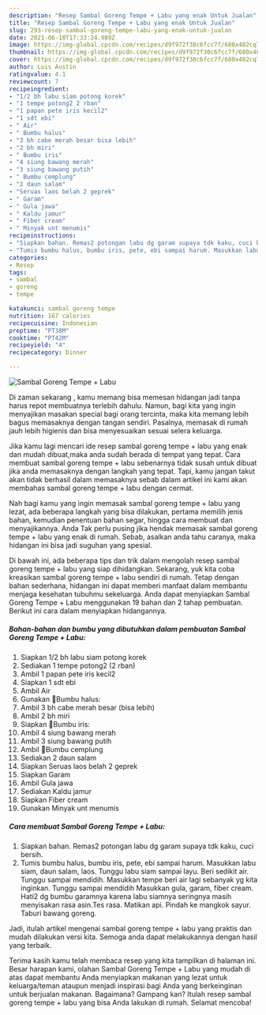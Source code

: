 ```yaml
---
description: "Resep Sambal Goreng Tempe + Labu yang enak Untuk Jualan"
title: "Resep Sambal Goreng Tempe + Labu yang enak Untuk Jualan"
slug: 293-resep-sambal-goreng-tempe-labu-yang-enak-untuk-jualan
date: 2021-06-18T17:33:24.989Z
image: https://img-global.cpcdn.com/recipes/d9f972f30c6fcc7f/680x482cq70/sambal-goreng-tempe-labu-foto-resep-utama.jpg
thumbnail: https://img-global.cpcdn.com/recipes/d9f972f30c6fcc7f/680x482cq70/sambal-goreng-tempe-labu-foto-resep-utama.jpg
cover: https://img-global.cpcdn.com/recipes/d9f972f30c6fcc7f/680x482cq70/sambal-goreng-tempe-labu-foto-resep-utama.jpg
author: Luis Austin
ratingvalue: 4.1
reviewcount: 7
recipeingredient:
- "1/2 bh labu siam potong korek"
- "1 tempe potong2 2 rban"
- "1 papan pete iris kecil2"
- "1 sdt ebi"
- " Air"
- " Bumbu halus"
- "3 bh cabe merah besar bisa lebih"
- "2 bh miri"
- " Bumbu iris"
- "4 siung bawang merah"
- "3 siung bawang putih"
- " Bumbu cemplung"
- "2 daun salam"
- "Seruas laos belah 2 geprek"
- " Garam"
- " Gula jawa"
- " Kaldu jamur"
- " Fiber cream"
- " Minyak unt menumis"
recipeinstructions:
- "Siapkan bahan. Remas2 potongan labu dg garam supaya tdk kaku, cuci bersih."
- "Tumis bumbu halus, bumbu iris, pete, ebi sampai harum. Masukkan labu siam, daun salam, laos. Tunggu labu siam sampai layu. Beri sedikit air. Tunggu sampai mendidih. Masukkan tempe beri air lagi sebanyak yg kita inginkan. Tunggu sampai mendidih Masukkan gula, garam, fiber cream. Hati2 dg bumbu garamnya karena labu siamnya seringnya masih menyisakan rasa asin.Tes rasa. Matikan api. Pindah ke mangkok sayur. Taburi bawang goreng."
categories:
- Resep
tags:
- sambal
- goreng
- tempe

katakunci: sambal goreng tempe 
nutrition: 167 calories
recipecuisine: Indonesian
preptime: "PT38M"
cooktime: "PT42M"
recipeyield: "4"
recipecategory: Dinner

---
```



![Sambal Goreng Tempe + Labu](https://img-global.cpcdn.com/recipes/d9f972f30c6fcc7f/680x482cq70/sambal-goreng-tempe-labu-foto-resep-utama.jpg)

Di zaman  sekarang , kamu memang bisa memesan hidangan jadi tanpa harus repot membuatnya terlebih dahulu. Namun, bagi kita yang ingin menyajikan masakan special bagi orang tercinta, maka kita memang lebih bagus memasaknya dengan tangan sendiri. Pasalnya, memasak di rumah jauh lebih higienis dan bisa menyesuaikan sesuai selera keluarga.

Jika kamu lagi mencari ide resep sambal goreng tempe + labu yang enak dan mudah dibuat,maka anda sudah berada di tempat yang tepat. Cara membuat sambal goreng tempe + labu  sebenarnya tidak susah untuk dibuat jika anda memasaknya dengan langkah yang tepat. Tapi, kamu jangan takut akan tidak berhasil dalam memasaknya 
sebab dalam artikel ini kami akan membahas sambal goreng tempe + labu dengan cermat.  



Nah bagi kamu yang ingin memasak sambal goreng tempe + labu yang lezat, ada beberapa langkah yang bisa dilakukan, pertama memilih jenis bahan, kemudian penentuan bahan segar, hingga cara membuat dan menyajikannya. Anda Tak perlu pusing jika hendak memasak sambal goreng tempe + labu yang enak di rumah. Sebab, asalkan anda  tahu caranya, maka hidangan ini bisa jadi suguhan yang spesial.

Di bawah ini, ada beberapa tips dan trik dalam mengolah resep sambal goreng tempe + labu yang siap dihidangkan. Sekarang, yuk kita coba kreasikan sambal goreng tempe + labu sendiri di rumah. Tetap dengan bahan sederhana, hidangan ini dapat memberi manfaat dalam membantu menjaga kesehatan tubuhmu sekeluarga. Anda dapat menyiapkan Sambal Goreng Tempe + Labu menggunakan 19 bahan dan 2 tahap pembuatan. Berikut ini cara dalam menyiapkan hidangannya.

<!--inarticleads1-->

##### Bahan-bahan dan bumbu yang dibutuhkan dalam pembuatan Sambal Goreng Tempe + Labu:

1. Siapkan 1/2 bh labu siam potong korek
1. Sediakan 1 tempe potong2 (2 rban)
1. Ambil 1 papan pete iris kecil2
1. Siapkan 1 sdt ebi
1. Ambil  Air
1. Gunakan  🌸Bumbu halus:
1. Ambil 3 bh cabe merah besar (bisa lebih)
1. Ambil 2 bh miri
1. Siapkan  🌸Bumbu iris:
1. Ambil 4 siung bawang merah
1. Ambil 3 siung bawang putih
1. Ambil  🌸Bumbu cemplung
1. Sediakan 2 daun salam
1. Siapkan Seruas laos belah 2 geprek
1. Siapkan  Garam
1. Ambil  Gula jawa
1. Sediakan  Kaldu jamur
1. Siapkan  Fiber cream
1. Gunakan  Minyak unt menumis




<!--inarticleads2-->

##### Cara membuat Sambal Goreng Tempe + Labu:

1. Siapkan bahan. Remas2 potongan labu dg garam supaya tdk kaku, cuci bersih.
1. Tumis bumbu halus, bumbu iris, pete, ebi sampai harum. Masukkan labu siam, daun salam, laos. Tunggu labu siam sampai layu. Beri sedikit air. Tunggu sampai mendidih. Masukkan tempe beri air lagi sebanyak yg kita inginkan. Tunggu sampai mendidih Masukkan gula, garam, fiber cream. Hati2 dg bumbu garamnya karena labu siamnya seringnya masih menyisakan rasa asin.Tes rasa. Matikan api. Pindah ke mangkok sayur. Taburi bawang goreng.




Jadi, itulah artikel mengenai  sambal goreng tempe + labu  yang praktis dan mudah dilakukan versi kita. Semoga anda dapat melakukannya dengan hasil yang terbaik. 

Terima kasih kamu telah membaca resep yang kita tampilkan di halaman ini. Besar harapan kami, olahan  Sambal Goreng Tempe + Labu yang mudah di atas dapat membantu Anda menyiapkan makanan yang lezat untuk keluarga/teman ataupun menjadi inspirasi bagi Anda yang berkeinginan untuk berjualan makanan. Bagaimana? Gampang kan? Itulah resep sambal goreng tempe + labu yang bisa Anda lakukan di rumah. Selamat mencoba!

